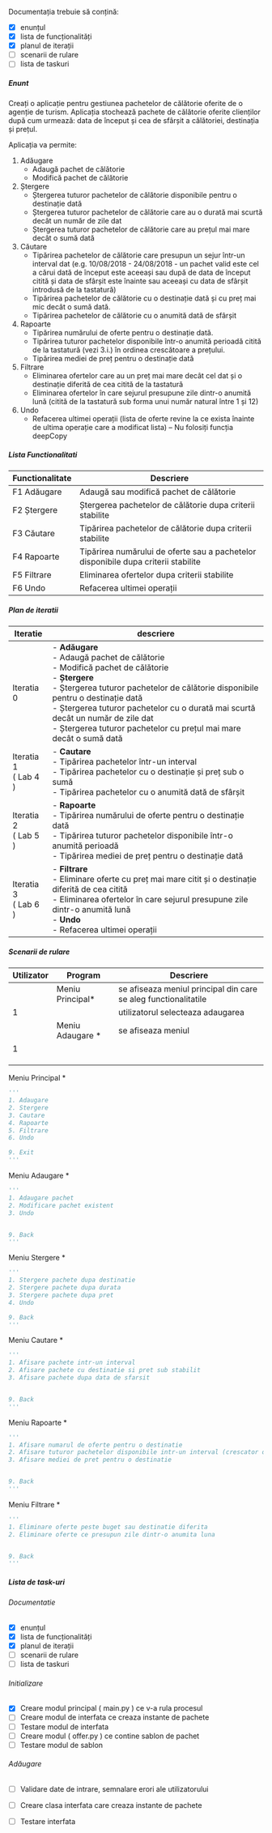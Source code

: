Documentația trebuie să conțină: 
- [x] enunțul
- [x] lista de funcționalități
- [x] planul de iterații
- [ ] scenarii de rulare
- [ ] lista de taskuri

##### Enunt
Creați o aplicație pentru gestiunea pachetelor de călătorie oferite de o agenție de turism. Aplicația stochează pachete de călătorie oferite clienților după cum urmează: data de început și cea de sfârșit a călătoriei, destinația și prețul.

Aplicația va permite: 
1. Adăugare 
	- Adaugă pachet de călătorie 
	- Modifică pachet de călătorie 
2. Ștergere 
	- Ștergerea tuturor pachetelor de călătorie disponibile pentru o destinație dată 
	- Ștergerea tuturor pachetelor de călătorie care au o durată mai scurtă decât un număr de zile dat 
	- Ștergerea tuturor pachetelor de călătorie care au prețul mai mare decât o sumă dată 
3. Căutare 
	- Tipărirea pachetelor de călătorie care presupun un sejur într-un interval dat (e.g. 10/08/2018 - 24/08/2018 - un pachet valid este cel a cărui dată de început este aceeași sau după de data de început citită și data de sfârșit este înainte sau aceeași cu data de sfârșit introdusă de la tastatură) 
	- Tipărirea pachetelor de călătorie cu o destinație dată și cu preț mai mic decât o sumă dată. 
	- Tipărirea pachetelor de călătorie cu o anumită dată de sfârșit 
4. Rapoarte 
	- Tipărirea numărului de oferte pentru o destinație dată. 
	- Tipărirea tuturor pachetelor disponibile într-o anumită perioadă citită de la tastatură (vezi 3.i.) în ordinea crescătoare a prețului. 
	- Tipărirea mediei de preț pentru o destinație dată 
5. Filtrare 
	- Eliminarea ofertelor care au un preț mai mare decât cel dat și o destinație diferită de cea citită de la tastatură 
	- Eliminarea ofertelor în care sejurul presupune zile dintr-o anumită lună (citită de la tastatură sub forma unui număr natural între 1 și 12) 
6. Undo 
	- Refacerea ultimei operații (lista de oferte revine la ce exista înainte de ultima operație care a modificat lista) – Nu folosiți funcția deepCopy

##### Lista Functionalitati

| Functionalitate | Descriere                                                                          |
| --------------- | ---------------------------------------------------------------------------------- |
| F1  Adăugare    | Adaugă sau modifică pachet de călătorie                                            |
| F2  Ștergere    | Ștergerea pachetelor de călătorie dupa criterii stabilite                          |
| F3  Căutare     | Tipărirea pachetelor de călătorie dupa criterii stabilite                          |
| F4  Rapoarte    | Tipărirea numărului de oferte sau a pachetelor disponibile dupa criterii stabilite |
| F5  Filtrare    | Eliminarea ofertelor dupa criterii stabilite                                       |
| F6  Undo        | Refacerea ultimei operații                                                         |
##### Plan de iteratii

| Iteratie                 | descriere                                                                                                                                                                                                                                                                                                                                                    |
| ------------------------ | ------------------------------------------------------------------------------------------------------------------------------------------------------------------------------------------------------------------------------------------------------------------------------------------------------------------------------------------------------------ |
| Iteratia 0               | - **Adăugare** <br>	- Adaugă pachet de călătorie <br>	- Modifică pachet de călătorie <br>- **Ștergere** <br>	- Ștergerea tuturor pachetelor de călătorie disponibile pentru o destinație dată <br>	- Ștergerea tuturor pachetelor cu o durată mai scurtă decât un număr de zile dat <br>	- Ștergerea tuturor pachetelor cu prețul mai mare decât o sumă dată |
| Iteratia 1 <br>( Lab 4 ) | - **Cautare**<br>     - Tipărirea pachetelor într-un interval<br>     - Tipărirea pachetelor cu o destinație și preț sub o sumă<br>     - Tipărirea pachetelor cu o anumită dată de sfârșit <br>                                                                                                                                                             |
| Iteratia 2 <br>( Lab 5 ) | - **Rapoarte**<br>     - Tipărirea numărului de oferte pentru o destinație dată<br>     - Tipărirea tuturor pachetelor disponibile într-o anumită perioadă<br>     - Tipărirea mediei de preț pentru o destinație dată                                                                                                                                       |
| Iteratia 3<br> ( Lab 6 ) | - **Filtrare** <br>	- Eliminare oferte cu preț mai mare citit și o destinație diferită de cea citită<br>	- Eliminarea ofertelor în care sejurul presupune zile dintr-o anumită lună<br>- **Undo** <br>	- Refacerea ultimei operații                                                                                                                          |

##### Scenarii de rulare

| Utilizator | Program           | Descriere                                                       |
| ---------- | ----------------- | --------------------------------------------------------------- |
|            | Meniu Principal*  | se afiseaza meniul principal din care se aleg functionalitatile |
| 1          |                   | utilizatorul selecteaza adaugarea                               |
|            | Meniu Adaugare \* | se afiseaza meniul                                              |
| 1          |                   |                                                                 |
|            |                   |                                                                 |
|            |                   |                                                                 |
|            |                   |                                                                 |

Meniu Principal \*
```python
'''
1. Adaugare
2. Stergere
3. Cautare
4. Rapoarte
5. Filtrare
6. Undo

9. Exit
'''
```

Meniu Adaugare \*
```python
'''
1. Adaugare pachet
2. Modificare pachet existent
3. Undo


9. Back
'''
```

Meniu Stergere \*
```python
'''
1. Stergere pachete dupa destinatie
2. Stergere pachete dupa durata
3. Stergere pachete dupa pret
4. Undo

9. Back
'''
```

Meniu Cautare \*
```python
'''
1. Afisare pachete intr-un interval
2. Afisare pachete cu destinatie si pret sub stabilit
3. Afisare pachete dupa data de sfarsit


9. Back
'''
```

Meniu Rapoarte \*
```python
'''
1. Afisare numarul de oferte pentru o destinatie
2. Afisare tuturor pachetelor disponibile intr-un interval (crescator dupa pret)
3. Afisare mediei de pret pentru o destinatie


9. Back
'''
```

Meniu Filtrare \*
```python
'''
1. Eliminare oferte peste buget sau destinatie diferita
2. Eliminare oferte ce presupun zile dintr-o anumita luna


9. Back
'''
```



##### Lista de task-uri

###### Documentatie
- [x] enunțul
- [x] lista de funcționalități
- [x] planul de iterații
- [ ] scenarii de rulare
- [ ] lista de taskuri

###### Initializare
- [x] Creare modul principal ( main.py ) ce v-a rula procesul
- [ ] Creare modul de interfata ce creaza instante de pachete
- [ ] Testare modul de interfata
- [ ] Creare modul ( offer.py ) ce contine sablon de pachet 
- [ ] Testare modul de sablon
###### Adăugare
 - [ ] Validare date de intrare, semnalare erori ale utilizatorului
 - [ ] Creare clasa interfata care creaza instante de pachete
 - [ ] Testare interfata
 
 
